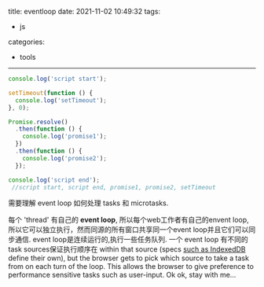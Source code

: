 title: eventloop
date: 2021-11-02 10:49:32
tags: 

  - js

categories:

- tools

---

```js
console.log('script start');

setTimeout(function () {
  console.log('setTimeout');
}, 0);

Promise.resolve()
  .then(function () {
    console.log('promise1');
  })
  .then(function () {
    console.log('promise2');
  });

console.log('script end');
 //script start, script end, promise1, promise2, setTimeout
```

需要理解 event loop 如何处理 tasks 和 microtasks.

每个 'thread' 有自己的 **event loop**, 所以每个web工作者有自己的envent loop, 所以它可以独立执行，然而同源的所有窗口共享同一个event loop并且它们可以同步通信. event loop是连续运行的,执行一些任务队列. 一个 event loop 有不同的 task sources保证执行顺序在 within that source (specs [such as IndexedDB](https://w3c.github.io/IndexedDB/#database-access-task-source) define their own), but the browser gets to pick which source to take a task from on each turn of the loop. This allows the browser to give preference to performance sensitive tasks such as user-input. Ok ok, stay with me…
